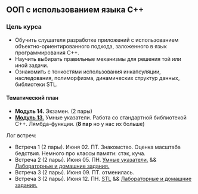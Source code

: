 ## ООП с использованием языка C++

### Цель курса
* Обучить слушателя разработке приложений с использованием объектно-ориентированного подхода, заложенного в язык программирования С++.
* Научить выбирать правильные механизмы для решения той или иной задачи.
* Ознакомить с тонкостями использования инкапсуляции, наследования, полиморфизма, динамических структур данных, библиотеки STL.

#### Тематический план

* **Модуль 14.** Экзамен. (2 пары) 
* **[Модуль 13.](#модуль-13.)** Умные указатели. Работа со стандартной библиотекой C++. Лямбда-функции. (**8 пар** но у нас их больше)

Лог встреч:
 * Встреча 1 (2 пары). Июня 02. ПТ. Знакомство. Оценка масштаба бедствия. Немного про классы памяти: стэк, куча.
 * Встреча 2 (2 пары). Июня 05. ПН. [Умные указатели.](./module13/smart_pointers.md) && [Лабораторные и домашние задания.](./module13/labs/lab01.md)
 * Встреча 3 (2 пары). Июня 09. ПТ. отменилась.
 * Встреча 3 (2 пары). Июня 12. ПН. [STL](./module13/stl.md) && [Лабораторные и домашние задания.](./module13/labs/lab02.md)
